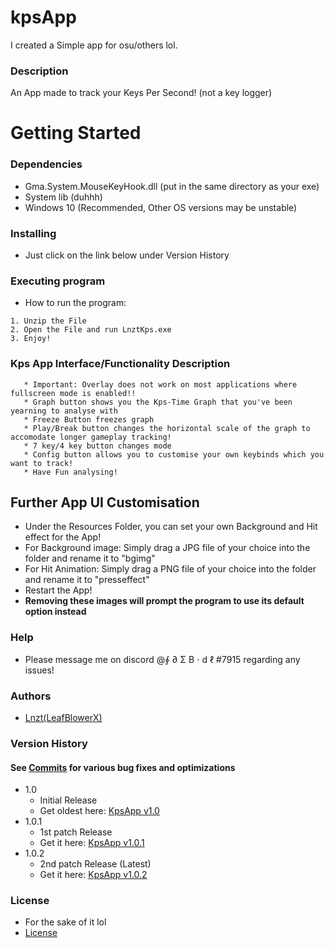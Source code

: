# kpsApp
I created a Simple app for osu/others lol.


### Description

An App made to track your Keys Per Second! (not a key logger)

# Getting Started


### Dependencies

* Gma.System.MouseKeyHook.dll (put in the same directory as your exe)
*  System lib (duhhh)
* Windows 10 (Recommended, Other OS versions may be unstable)

### Installing

* Just click on the link below under Version History

### Executing program

* How to run the program:
```
1. Unzip the File
2. Open the File and run LnztKps.exe
3. Enjoy!
```
### Kps App Interface/Functionality Description
```
   * Important: Overlay does not work on most applications where fullscreen mode is enabled!!
   * Graph button shows you the Kps-Time Graph that you've been yearning to analyse with
   * Freeze Button freezes graph
   * Play/Break button changes the horizontal scale of the graph to accomodate longer gameplay tracking!
   * 7 key/4 key button changes mode
   * Config button allows you to customise your own keybinds which you want to track!
   * Have Fun analysing!

```

## Further App UI Customisation
  * Under the Resources Folder, you can set your own Background and Hit effect for the App!
  * For Background image: Simply drag a JPG file of your choice into the folder and rename it to "bgimg"
  * For Hit Animation: Simply drag a PNG file of your choice into the folder and rename it to "presseffect"
  * Restart the App!
  * **Removing these images will prompt the program to use its default option instead**
### Help
- Please message me on discord @∮ ∂ Σ B ⋅ d ℓ #7915 regarding any issues!



### Authors
* [Lnzt(LeafBlowerX)](https://github.com/LeafblowerX)



### Version History
   #### See [Commits](https://github.com/LeafblowerX/kpsApp/commits/master) for various bug fixes and optimizations
* 1.0
    * Initial Release
    * Get oldest here: [KpsApp v1.0](https://github.com/LeafblowerX/kpsApp/files/7356846/KpsApp.v1.0.zip)
* 1.0.1
    * 1st patch Release
    * Get it here: [KpsApp v1.0.1](https://github.com/LeafblowerX/kpsApp/files/7402571/kpsv1.0.1.zip)
 * 1.0.2
    * 2nd patch Release (Latest)
    * Get it here: [KpsApp v1.0.2](https://github.com/LeafblowerX/kpsApp/files/7491927/KpsAppv1.0.2.zip)

    
    
### License
* For the sake of it lol
* [License](https://github.com/LeafblowerX/kpsApp/blob/master/LICENSE.md)


